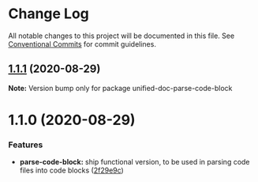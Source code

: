 # Change Log

All notable changes to this project will be documented in this file.
See [Conventional Commits](https://conventionalcommits.org) for commit guidelines.

## [1.1.1](https://github.com/unified-doc/unified-doc/compare/unified-doc-parse-code-block@1.1.0...unified-doc-parse-code-block@1.1.1) (2020-08-29)

**Note:** Version bump only for package unified-doc-parse-code-block





# 1.1.0 (2020-08-29)


### Features

* **parse-code-block:** ship functional version, to be used in parsing code files into code blocks ([2f29e9c](https://github.com/unified-doc/unified-doc/commit/2f29e9cc8cfa776fae382664db949e8d885809db))
